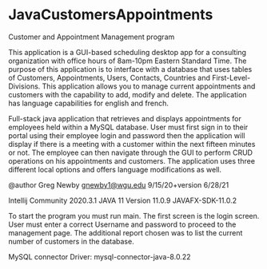 # JavaCustomersAppointments
Customer and Appointment Management program

This application is a GUI-based scheduling desktop app for a consulting organization with office hours of 8am-10pm Eastern Standard Time.
The purpose of this application is to interface with a database that uses tables of Customers, Appointments, Users, Contacts, Countries and First-Level-Divisions. 
This application allows you to manage current appointments and customers with the capability to add, modify and delete. The application has language capabilities for
english and french.

Full-stack java application that retrieves and displays appointments for employees held within a MySQL database. User must first sign in to their portal using their employee login and password then the application will display if there is a meeting with a customer within the next fifteen minutes or not. The employee can then navigate through the GUI to perform CRUD operations on his appointments and customers. The application uses three different local options and offers language modifications as well.


@author Greg Newby gnewby1@wgu.edu 9/15/20+version 
6/28/21

Intellij Community 2020.3.1
JAVA 11 Version 11.0.9
JAVAFX-SDK-11.0.2

To start the program you must run main. The first screen is the login screen. User must enter a correct Username and password to proceed to the management page.
The additional report chosen was to list the current number of customers in the database.

MySQL connector Driver:
mysql-connector-java-8.0.22
